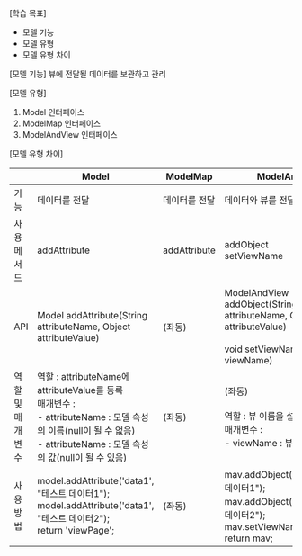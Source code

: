 [학습 목표]
- 모델 기능
- 모델 유형
- 모델 유형 차이


[모델 기능]
뷰에 전달될 데이터를 보관하고 관리

[모델 유형]
1. Model 인터페이스
2. ModelMap 인터페이스
3. ModelAndView 인터페이스

[모델 유형 차이]

|           | Model                                                                                                                                      | ModelMap     | ModelAndView                                                                                                             |
| --------- | ------------------------------------------------------------------------------------------------------------------------------------------ | ------------ | ------------------------------------------------------------------------------------------------------------------------ |
| 기능        | 데이터를 전달                                                                                                                                    | 데이터를 전달      | 데이터와 뷰를 전달                                                                                                               |
| 사용 메서드    | addAttribute                                                                                                                               | addAttribute | addObject<br>setViewName                                                                                                 |
| API       | Model addAttribute(String attributeName, Object attributeValue)<br>                                                                        | (좌동)<br>     | ModelAndView addObject(String attributeName, Object attributeValue)<br><br>void setViewName(String viewName)             |
| 역할 및 매개변수 | 역할 : attributeName에 attributeValue를 등록<br>매개변수 : <br>- attributeName : 모델 속성의 이름(null이 될 수 없음)<br>- attributeName : 모델 속성의 값(null이 될 수 있음) | (좌동)         | (좌동)<br><br>역할 : 뷰 이름을 설정<br>매개변수 : <br>- viewName : 뷰 이름                                                                |
| 사용방법      | model.addAttribute('data1', "테스트 데이터1");<br>model.addAttribute('data1', "테스트 데이터2");<br>return 'viewPage';                                 | (좌동)         | mav.addObject('data1', "테스트 데이터1");<br>mav.addObject('data1', "테스트 데이터2");<br>mav.setViewName('viewPage);<br>return mav; |
